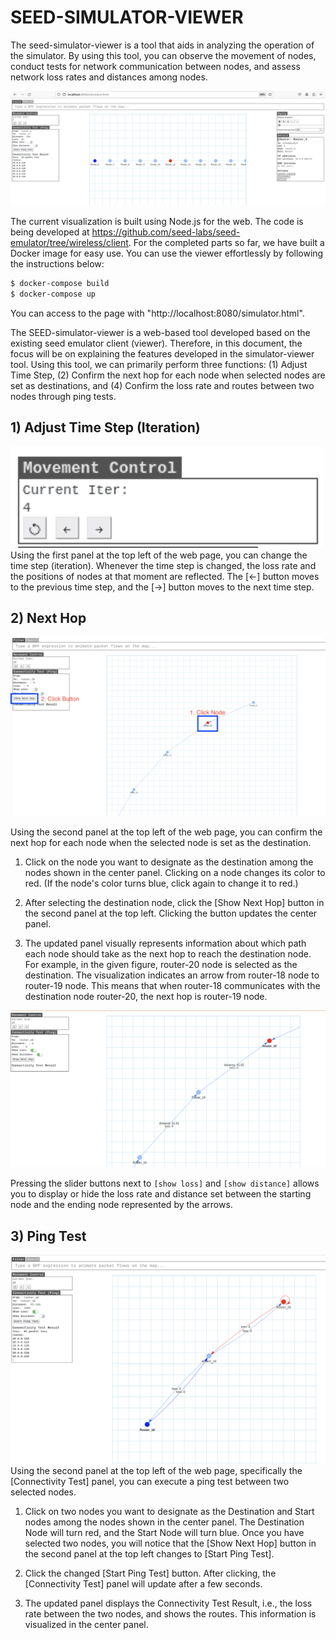 # SEED-SIMULATOR-VIEWER

The seed-simulator-viewer is a tool that aids in analyzing the operation of the simulator. By using this tool, you can observe the movement of nodes, conduct tests for network communication between nodes, and assess network loss rates and distances among nodes.

![](./figs/SEEDSimViewer.png)

The current visualization is built using Node.js for the web. The code is being developed at https://github.com/seed-labs/seed-emulator/tree/wireless/client. For the completed parts so far, we have built a Docker image for easy use. You can use the viewer effortlessly by following the instructions below:

```sh
$ docker-compose build
$ docker-compose up
```

You can access to the page with "http://localhost:8080/simulator.html".


The SEED-simulator-viewer is a web-based tool developed based on the existing seed emulator client (viewer). Therefore, in this document, the focus will be on explaining the features developed in the simulator-viewer tool. Using this tool, we can primarily perform three functions: (1) Adjust Time Step, (2) Confirm the next hop for each node when selected nodes are set as destinations, and (4) Confirm the loss rate and routes between two nodes through ping tests.

## 1) Adjust Time Step (Iteration)

![](./figs/StepControl.png)
Using the first panel at the top left of the web page, you can change the time step (iteration). Whenever the time step is changed, the loss rate and the positions of nodes at that moment are reflected. The [<-] button moves to the previous time step, and the [->] button moves to the next time step.

## 2) Next Hop

![](./figs/NextHop.png)

Using the second panel at the top left of the web page, you can confirm the next hop for each node when the selected node is set as the destination.

1. Click on the node you want to designate as the destination among the nodes shown in the center panel. Clicking on a node changes its color to red. (If the node's color turns blue, click again to change it to red.)

2. After selecting the destination node, click the [Show Next Hop] button in the second panel at the top left. Clicking the button updates the center panel.

3. The updated panel visually represents information about which path each node should take as the next hop to reach the destination node. For example, in the given figure, router-20 node is selected as the destination. The visualization indicates an arrow from router-18 node to router-19 node. This means that when router-18 communicates with the destination node router-20, the next hop is router-19 node.

![](./figs/SliderButton.png)

Pressing the slider buttons next to `[show loss]` and `[show distance]` allows you to display or hide the loss rate and distance set between the starting node and the ending node represented by the arrows.

## 3) Ping Test

![](./figs/PingTest.png)
Using the second panel at the top left of the web page, specifically the [Connectivity Test] panel, you can execute a ping test between two selected nodes.

1. Click on two nodes you want to designate as the Destination and Start nodes among the nodes shown in the center panel. The Destination Node will turn red, and the Start Node will turn blue. Once you have selected two nodes, you will notice that the [Show Next Hop] button in the second panel at the top left changes to [Start Ping Test].

2. Click the changed [Start Ping Test] button. After clicking, the [Connectivity Test] panel will update after a few seconds.

3. The updated panel displays the Connectivity Test Result, i.e., the loss rate between the two nodes, and shows the routes. This information is visualized in the center panel.
